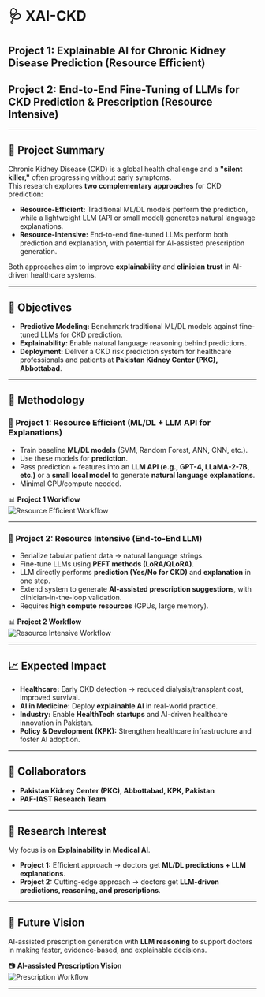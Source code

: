 # 🩺 XAI-CKD  

## Project 1: Explainable AI for Chronic Kidney Disease Prediction (Resource Efficient)  
## Project 2: End-to-End Fine-Tuning of LLMs for CKD Prediction & Prescription (Resource Intensive)  

---

## 📌 Project Summary  
Chronic Kidney Disease (CKD) is a global health challenge and a **"silent killer,"** often progressing without early symptoms.  
This research explores **two complementary approaches** for CKD prediction:  

- **Resource-Efficient:** Traditional ML/DL models perform the prediction, while a lightweight LLM (API or small model) generates natural language explanations.  
- **Resource-Intensive:** End-to-end fine-tuned LLMs perform both prediction and explanation, with potential for AI-assisted prescription generation.  

Both approaches aim to improve **explainability** and **clinician trust** in AI-driven healthcare systems.  

---

## 🎯 Objectives  
- **Predictive Modeling:** Benchmark traditional ML/DL models against fine-tuned LLMs for CKD prediction.  
- **Explainability:** Enable natural language reasoning behind predictions.  
- **Deployment:** Deliver a CKD risk prediction system for healthcare professionals and patients at **Pakistan Kidney Center (PKC), Abbottabad**.  

---

## 🧪 Methodology  

### 🔹 Project 1: Resource Efficient (ML/DL + LLM API for Explanations)  
- Train baseline **ML/DL models** (SVM, Random Forest, ANN, CNN, etc.).  
- Use these models for **prediction**.  
- Pass prediction + features into an **LLM API (e.g., GPT-4, LLaMA-2-7B, etc.)** or a **small local model** to generate **natural language explanations**.  
- Minimal GPU/compute needed.  

📊 **Project 1 Workflow**  
![Resource Efficient Workflow](8a98f927-8a65-41d2-94d2-b3c1626b82ce.png)  

---

### 🔹 Project 2: Resource Intensive (End-to-End LLM)  
- Serialize tabular patient data → natural language strings.  
- Fine-tune LLMs using **PEFT methods (LoRA/QLoRA)**.  
- LLM directly performs **prediction (Yes/No for CKD)** and **explanation** in one step.  
- Extend system to generate **AI-assisted prescription suggestions**, with clinician-in-the-loop validation.  
- Requires **high compute resources** (GPUs, large memory).  

📊 **Project 2 Workflow**  
![Resource Intensive Workflow](7cd7a2b1-d572-456d-be69-854ea6ea5ee3.jpg)  

---

## 📈 Expected Impact  
- **Healthcare:** Early CKD detection → reduced dialysis/transplant cost, improved survival.  
- **AI in Medicine:** Deploy **explainable AI** in real-world practice.  
- **Industry:** Enable **HealthTech startups** and AI-driven healthcare innovation in Pakistan.  
- **Policy & Development (KPK):** Strengthen healthcare infrastructure and foster AI adoption.  

---

## 🤝 Collaborators  
- **Pakistan Kidney Center (PKC), Abbottabad, KPK, Pakistan**  
- **PAF-IAST Research Team**  

---

## 📌 Research Interest  
My focus is on **Explainability in Medical AI**.  
- **Project 1:** Efficient approach → doctors get **ML/DL predictions + LLM explanations**.  
- **Project 2:** Cutting-edge approach → doctors get **LLM-driven predictions, reasoning, and prescriptions**.  

---

## 🔮 Future Vision  
AI-assisted prescription generation with **LLM reasoning** to support doctors in making faster, evidence-based, and explainable decisions.  

📷 **AI-assisted Prescription Vision**  
![Prescription Workflow](8a98f927-8a65-41d2-94d2-b3c1626b82ce.png)  

---
